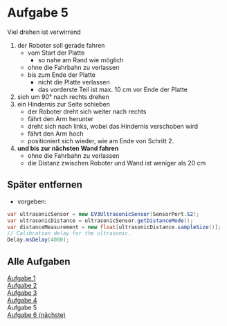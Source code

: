 # Aufgabe 5

Viel drehen ist verwirrend

1. der Roboter soll gerade fahren
   - vom Start der Platte
     - so nahe am Rand wie möglich
   - ohne die Fahrbahn zu verlassen
   - bis zum Ende der Platte
     - nicht die Platte verlassen
     - das vorderste Teil ist max. 10 cm vor Ende der Platte
2. sich um 90° nach rechts drehen
3. ein Hindernis zur Seite schieben
   - der Roboter dreht sich weiter nach rechts
   - fährt den Arm herunter
   - dreht sich nach links, wobei das Hindernis verschoben wird
   - fährt den Arm hoch
   - positioniert sich wieder, wie am Ende von Schritt 2.
4. **und bis zur nächsten Wand fahren**
   - ohne die Fahrbahn zu verlassen
   - die Distanz zwischen Roboter und Wand ist weniger als 20 cm

## Später entfernen
- vorgeben:
```java
var ultrasonicSensor = new EV3UltrasonicSensor(SensorPort.S2);
var ultrasonicDistance = ultrasonicSensor.getDistanceMode();
var distanceMeasurement = new float[ultrasonicDistance.sampleSize()];
// Calibration delay for the ultrasonic.
Delay.msDelay(4000);
```

## Alle Aufgaben
[Aufgabe 1](e1.md)  
[Aufgabe 2](e2.md)  
[Aufgabe 3](e3.md)  
[Aufgabe 4](e4.md)  
Aufgabe 5  
[Aufgabe 6 (nächste)](e6.md)  